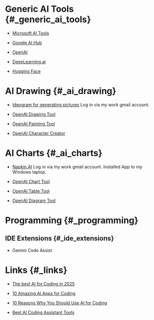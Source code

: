 Generic AI Tools {#_generic_ai_tools}
================

-   [Microsoft AI Tools](https://www.microsoft.com/en-us/ai/tools)

-   [Google AI Hub](https://www.google.com/aihub/)

-   [OpenAI](https://openai.com/)

-   [DeepLearning.ai](https://deeplearning.ai/)

-   [Hugging Face](https://huggingface.co/)

AI Drawing {#_ai_drawing}
==========

-   [Ideogram for generating pictures](https://ideogram.ai)
    Log in via my work gmail account.

-   [OpenAI Drawing Tool](https://www.openai.com/blog/introducing-openai-drawing-tool/)

-   [OpenAI Painting Tool](https://www.openai.com/blog/introducing-openai-painting-tool/)

-   [OpenAI Character Creator](https://www.openai.com/blog/introducing-openai-character-creator/)

AI Charts {#_ai_charts}
=========

-   [Napkin.AI](https://napkin.ai/) Log in via my work gmail account.
    Installed App to my Windows laptop.

-   [OpenAI Chart Tool](https://www.openai.com/blog/introducing-openai-chart-tool/)

-   [OpenAI Table Tool](https://www.openai.com/blog/introducing-openai-table-tool/)

-   [OpenAI Diagram Tool](https://www.openai.com/blog/introducing-openai-diagram-tool/)

Programming {#_programming}
===========

IDE Extensions {#_ide_extensions}
--------------

-   Gemini Code Assist

Links {#_links}
=====

-   [The best AI for Coding in 2025](https://www.zdnet.com/article/the-best-ai-for-coding-in-2025-including-two-new-top-picks-and-what-not-to-use/)

-   [10 Amazing AI Apps for Coding](https://www.techinsights.com/blog/10-amazing-ai-apps-for-coding-and-productivity-review/)

-   [10 Reasons Why You Should Use AI for Coding](https://www.techinsights.com/blog/10-reasons-why-you-should-use-ai-for-coding/)

-   [Best AI Coding Assistant Tools](https://www.qodo.ai/blog/best-ai-coding-assistant-tools/)
